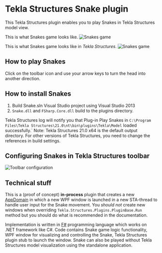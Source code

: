 Tekla Structures Snake plugin
======================
This Tekla Structures plugin enables you to play Snakes in Tekla Structures model view.

This is what Snakes game looks like.
![Snakes game](/img/snake_window.png)

This is what Snakes game looks like in *Tekla Structures*.
![Snakes game](/img/ts_snake_view.png)

How to play Snakes
-------------
Click on the toolbar icon and use your arrow keys to turn the head into another direction.

How to install Snakes
-------------
1.  Build Snake.sln Visual Studio project using Visual Studio 2013
2.  `Snake.dll` and `FSharp.Core.dll` build to the plugins directory.

Tekla Structures log will notify you that Plug-in Play Snakes in `C:\Program Files\Tekla Structures\21.0\nt\bin\plugins\Tekla\Model` loaded successfully.`
Note: Tekla Structures 21.0 x64 is the default output directory. For other versions of Tekla Structures, you need to change the references in build settings.

Configuring Snakes in Tekla Structures toolbar
-------------
![Toolbar configuration](/img/ts_toolbar.png)

Technical stuff
-------------
This is a (proof of concept) **in-process** plugin that creates a new [AppDomain](http://msdn.microsoft.com/en-us/library/system.appdomain.aspx) in which a new WPF window is launched in a new STA-thread to handle user input for the Snake movement.
You *should not* create new windows when overriding `Tekla.Structures.Plugins.PluginBase.Run` method but you should do what is recommended in the documentation.

Implementation is written in [F#](http://fsharp.net/) programming language which works on .NET framework like C#.
Code contains Snake game logic functionality, WPF window for visualizing and controlling the Snake, Tekla Structures plugin stub to launch the window. Snake can also be played without Tekla Structures model visualization using the standalone application.